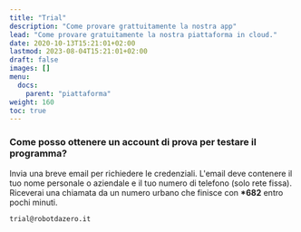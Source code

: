 ```yaml
---
title: "Trial"
description: "Come provare grattuitamente la nostra app"
lead: "Come provare gratuitamente la nostra piattaforma in cloud."
date: 2020-10-13T15:21:01+02:00
lastmod: 2023-08-04T15:21:01+02:00
draft: false
images: []
menu:
  docs:
    parent: "piattaforma"
weight: 160
toc: true
---
```




### Come posso ottenere un account di prova per testare il programma?

Invia una breve email per richiedere le credenziali. L'email deve contenere il tuo nome personale o aziendale e il tuo numero di telefono (solo rete fissa). Riceverai una chiamata da un numero urbano che finisce con **\*682** entro pochi minuti.
```bash
trial@robotdazero.it
```
